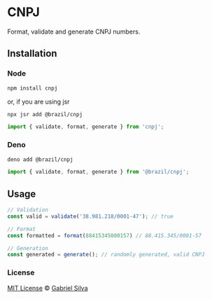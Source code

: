 # CNPJ

Format, validate and generate CNPJ numbers.

## Installation

### Node

```bash
npm install cnpj
```

or, if you are using jsr

```bash
npx jsr add @brazil/cnpj
```

```ts
import { validate, format, generate } from 'cnpj';
```

### Deno

```bash
deno add @brazil/cnpj
```

```ts
import { validate, format, generate } from '@brazil/cnpj';
```

## Usage

```js
// Validation
const valid = validate('38.981.218/0001-47'); // true

// Format
const formatted = format(88415345000157) // 88.415.345/0001-57

// Generation
const generated = generate(); // randomly generated, valid CNPJ
```

### License

[MIT License](https://gabrielizaias.mit-license.org) &copy; [Gabriel Silva](https://gabe.id)
